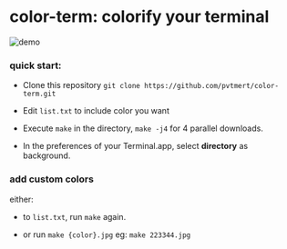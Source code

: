 
# color-term: colorify your terminal

![demo](https://i.imgur.com/wZBlEP8.gif)

### quick start:

 - Clone this repository `git clone https://github.com/pvtmert/color-term.git`

 - Edit `list.txt` to include color you want

 - Execute `make` in the directory, `make -j4` for 4 parallel downloads.

 - In the preferences of your Terminal.app, select **directory** as background.

### add custom colors

 either:

 - to `list.txt`, run `make` again.

 - or run `make {color}.jpg` eg: `make 223344.jpg`

